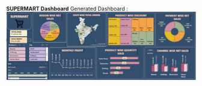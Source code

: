 **SUPERMART Dashboard**
Generated Dashboard : ![Alt text](https://github.com/Tisha34/SuperMart-Financial-Analysis/blob/main/Snapshot%20of%20SuperMart.png)
